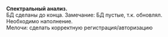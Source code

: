 <b>Спектральный анализ.</b>
<br>БД сделаны до конца. Замечание: БД пустые, т.к. обновлял. Необходимо наполнение.
<br>Мелочи: сделать корректную регистрация/авторизацию
